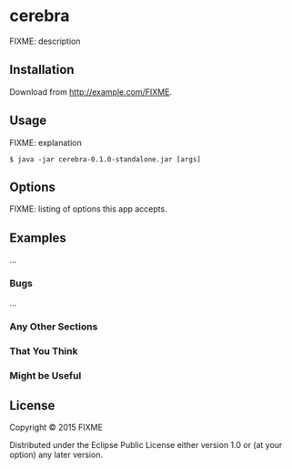 # cerebra

FIXME: description

## Installation

Download from http://example.com/FIXME.

## Usage

FIXME: explanation

    $ java -jar cerebra-0.1.0-standalone.jar [args]

## Options

FIXME: listing of options this app accepts.

## Examples

...

### Bugs

...

### Any Other Sections
### That You Think
### Might be Useful

## License

Copyright © 2015 FIXME

Distributed under the Eclipse Public License either version 1.0 or (at
your option) any later version.
